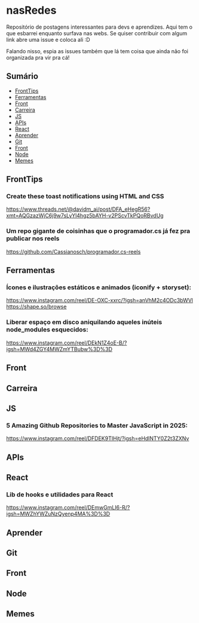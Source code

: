 # nasRedes
Repositório de postagens interessantes para devs e aprendizes. Aqui tem o que esbarrei enquanto surfava nas webs. Se quiser contribuir com algum link abre uma issue e coloca ali :D

Falando nisso, espia as issues também que lá tem coisa que ainda não foi organizada pra vir pra cá!


## Sumário

- [FrontTips](#fronttips)
- [Ferramentas](#ferramentas)
- [Front](#front)
- [Carreira](#carreira)
- [JS](#js)
- [APIs](#apis)
- [React](#react)
- [Aprender](#aprender)
- [Git](#git)
- [Front](#front-1)
- [Node](#node)
- [Memes](#memes)

## FrontTips
### Create these toast notifications using HTML and CSS
https://www.threads.net/@davidm_ai/post/DFA_eHegR56?xmt=AQGzazWjC6j9w7sLyYl4hgz5bAYH-v2PScvTkPQoRBvdUg

### Um repo gigante de coisinhas que o programador.cs já fez pra publicar nos reels
https://github.com/Cassianosch/programador.cs-reels


## Ferramentas
### Ícones e ilustrações estáticos e animados (iconify + storyset):
https://www.instagram.com/reel/DE-OXC-xxrc/?igsh=anVhM2c4ODc3bWVl <br>
https://shape.so/browse

### Liberar espaço em disco aniquilando aqueles inúteis node_modules esquecidos:
https://www.instagram.com/reel/DEkN1Z4oE-B/?igsh=MWd4ZGY4MWZmYTBubw%3D%3D

## Front

## Carreira

## JS
### 5 Amazing Github Repositories to Master JavaScript in 2025: 
https://www.instagram.com/reel/DFDEK9TIHjt/?igsh=eHdlNTY0Z2t3ZXNv

## APIs

## React
### Lib de hooks e utilidades para React
https://www.instagram.com/reel/DEmwGmLI6-R/?igsh=MWZhYWZuNzQyenp4MA%3D%3D



## Aprender

## Git

## Front

## Node

## Memes